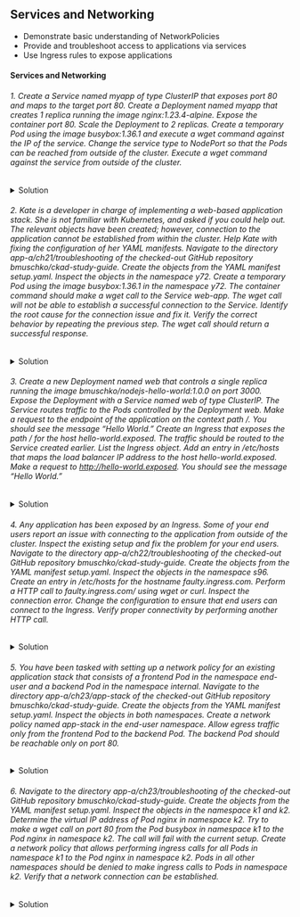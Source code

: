 ## Services and Networking
- Demonstrate basic understanding of NetworkPolicies
- Provide and troubleshoot access to applications via services 
- Use Ingress rules to expose applications

#### Services and Networking

###### 1. Create a Service named myapp of type ClusterIP that exposes port 80 and maps to the target port 80. Create a Deployment named myapp that creates 1 replica running the image nginx:1.23.4-alpine. Expose the container port 80. Scale the Deployment to 2 replicas. Create a temporary Pod using the image busybox:1.36.1 and execute a wget command against the IP of the service. Change the service type to NodePort so that the Pods can be reached from outside of the cluster. Execute a wget command against the service from outside of the cluster.
<details>
<summary> Solution</summary>

```

```
</details>

###### 2. Kate is a developer in charge of implementing a web-based application stack. She is not familiar with Kubernetes, and asked if you could help out. The relevant objects have been created; however, connection to the application cannot be established from within the cluster. Help Kate with fixing the configuration of her YAML manifests. Navigate to the directory app-a/ch21/troubleshooting of the checked-out GitHub repository bmuschko/ckad-study-guide. Create the objects from the YAML manifest setup.yaml. Inspect the objects in the namespace y72. Create a temporary Pod using the image busybox:1.36.1 in the namespace y72. The container command should make a wget call to the Service web-app. The wget call will not be able to establish a successful connection to the Service. Identify the root cause for the connection issue and fix it. Verify the correct behavior by repeating the previous step. The wget call should return a successful response.
<details>
<summary> Solution</summary>

```

```
</details>

###### 3. Create a new Deployment named web that controls a single replica running the image bmuschko/nodejs-hello-world:1.0.0 on port 3000. Expose the Deployment with a Service named web of type ClusterIP. The Service routes traffic to the Pods controlled by the Deployment web. Make a request to the endpoint of the application on the context path /. You should see the message “Hello World.” Create an Ingress that exposes the path / for the host hello-world.exposed. The traffic should be routed to the Service created earlier. List the Ingress object. Add an entry in /etc/hosts that maps the load balancer IP address to the host hello-world.exposed. Make a request to http://hello-world.exposed. You should see the message “Hello World.”
<details>
<summary> Solution</summary>

```

```
</details>

###### 4. Any application has been exposed by an Ingress. Some of your end users report an issue with connecting to the application from outside of the cluster. Inspect the existing setup and fix the problem for your end users. Navigate to the directory app-a/ch22/troubleshooting of the checked-out GitHub repository bmuschko/ckad-study-guide. Create the objects from the YAML manifest setup.yaml. Inspect the objects in the namespace s96. Create an entry in /etc/hosts for the hostname faulty.ingress.com. Perform a HTTP call to faulty.ingress.com/ using wget or curl. Inspect the connection error. Change the configuration to ensure that end users can connect to the Ingress. Verify proper connectivity by performing another HTTP call.
<details>
<summary> Solution</summary>

```

```
</details>

###### 5. You have been tasked with setting up a network policy for an existing application stack that consists of a frontend Pod in the namespace end-user and a backend Pod in the namespace internal. Navigate to the directory app-a/ch23/app-stack of the checked-out GitHub repository bmuschko/ckad-study-guide. Create the objects from the YAML manifest setup.yaml. Inspect the objects in both namespaces. Create a network policy named app-stack in the end-user namespace. Allow egress traffic only from the frontend Pod to the backend Pod. The backend Pod should be reachable only on port 80.
<details>
<summary> Solution</summary>

```

```
</details>

###### 6. Navigate to the directory app-a/ch23/troubleshooting of the checked-out GitHub repository bmuschko/ckad-study-guide. Create the objects from the YAML manifest setup.yaml. Inspect the objects in the namespace k1 and k2. Determine the virtual IP address of Pod nginx in namespace k2. Try to make a wget call on port 80 from the Pod busybox in namespace k1 to the Pod nginx in namespace k2. The call will fail with the current setup. Create a network policy that allows performing ingress calls for all Pods in namespace k1 to the Pod nginx in namespace k2. Pods in all other namespaces should be denied to make ingress calls to Pods in namespace k2. Verify that a network connection can be established.

<details>
<summary> Solution</summary>

```

```
</details>

